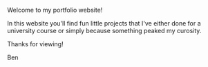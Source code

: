 Welcome to my portfolio website!

In this website you'll find fun little projects that I've either done for a university course or simply because
something peaked my curosity.

Thanks for viewing!

Ben 
